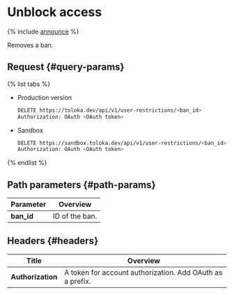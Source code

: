 # Unblock access

{% include [announce](../_includes/announce.md) %}

Removes a ban.

## Request {#query-params}

{% list tabs %}

- Production version

    ```bash
    DELETE https://toloka.dev/api/v1/user-restrictions/<ban_id>
    Authorization: OAuth <OAuth token>
    ```

- Sandbox

    ```bash
    DELETE https://sandbox.toloka.dev/api/v1/user-restrictions/<ban_id>
    Authorization: OAuth <OAuth token>
    ```

{% endlist %}

## Path parameters {#path-params}

Parameter | Overview
----- | -----
**ban_id** | ID of the ban.

## Headers {#headers}

Title | Overview
----- | -----
**Authorization** | A token for account authorization. Add OAuth as a prefix.